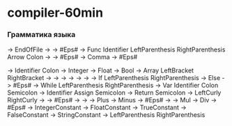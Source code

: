 # compiler-60min

### Грамматика языка
<Program>       -> <FunctionList> EndOfFile
<FunctionList>  -> <Function> <FunctionList>
<FunctionList>  -> #Eps#
<Function>      -> Func Identifier LeftParenthesis <ParamList> RightParenthesis Arrow <Type> Colon <Statement>
<ParamList>     -> <Param> <ParamListTail>
<ParamList>     -> #Eps#
<ParamListTail> -> Comma <Param> <ParamListTail>
<ParamListTail> -> #Eps#
<Param>         -> Identifier Colon <Type>
<Type>          -> Integer
<Type>          -> Float
<Type>          -> Bool
<Type>          -> Array LeftBracket <Type> RightBracket
<Statement>     -> <Condition>
<Statement>     -> <Loop>
<Statement>     -> <Decl>
<Statement>     -> <Assign>
<Statement>     -> <Return>
<Statement>     -> <Composite>
<Condition>     -> If LeftParenthesis <Expression> RightParenthesis <Statement> <OptionalElse>
<OptionalElse>  -> Else <Statement>
<OptionalElse>  -> #Eps#
<Loop>          -> While LeftParenthesis <Expression> RightParenthesis <Statement>
<Decl>          -> Var Identifier Colon <Type> Semicolon
<Assign>        -> Identifier Assign <Expression> Semicolon
<Return>        -> Return <Expression> Semicolon
<Composite>     -> LeftCurly <StatementList> RightCurly
<StatementList> -> <Statement> <StatementList>
<StatementList> -> #Eps#
<Expression> -> <AddSubExpr>
<AddSubExpr> -> <MulDivExpr> <AddSubExprTail>
<AddSubExprTail> -> Plus <MulDivExpr> <AddSubExprTail>
<AddSubExprTail> -> Minus <MulDivExpr> <AddSubExprTail>
<AddSubExprTail> -> #Eps#
<MulDivExpr> -> <AtomExpr> <MulDivExprTail>
<MulDivExprTail> -> Mul <AtomExpr> <MulDivExprTail>
<MulDivExprTail> -> Div <AtomExpr> <MulDivExprTail>
<MulDivExprTail> -> #Eps#
<AtomExpr> -> IntegerConstant
<AtomExpr> -> FloatConstant
<AtomExpr> -> TrueConstant
<AtomExpr> -> FalseConstant
<AtomExpr> -> StringConstant
<AtomExpr> -> LeftParenthesis <Expression> RightParenthesis
